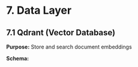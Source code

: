 # 7. Data Layer

## 7.1 Qdrant (Vector Database)

**Purpose:** Store and search document embeddings

**Schema:**
```python